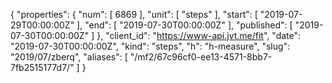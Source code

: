 {
  "properties": {
    "num": [
      6869
    ],
    "unit": [
      "steps"
    ],
    "start": [
      "2019-07-29T00:00:00Z"
    ],
    "end": [
      "2019-07-30T00:00:00Z"
    ],
    "published": [
      "2019-07-30T00:00:00Z"
    ]
  },
  "client_id": "https://www-api.jvt.me/fit",
  "date": "2019-07-30T00:00:00Z",
  "kind": "steps",
  "h": "h-measure",
  "slug": "2019/07/zberq",
  "aliases": [
    "/mf2/67c96cf0-ee13-4571-8bb7-7fb2515177d7/"
  ]
}
